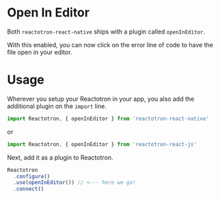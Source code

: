 # Open In Editor

Both `reactotron-react-native` ships with a plugin called `openInEditor`.

With this enabled, you can now click on the error line of code to have the file open in your editor.

# Usage

Wherever you setup your Reactotron in your app, you also add the additional plugin on the `import` line.

```js
import Reactotron, { openInEditor } from 'reactotron-react-native'
```

or

```js
import Reactotron, { openInEditor } from 'reactotron-react-js'
```

Next, add it as a plugin to Reactotron.

```js
Reactotron
  .configure()
  .use(openInEditor()) // <--- here we go!
  .connect()
```

